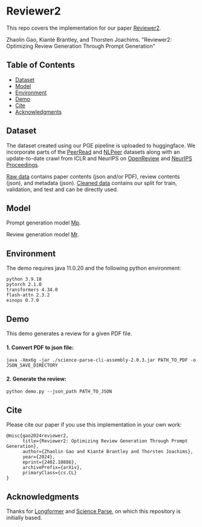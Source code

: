 # Reviewer2

This repo covers the implementation for our paper [Reviewer2](https://arxiv.org/pdf/2402.10886.pdf). 

Zhaolin Gao, Kianté Brantley, and Thorsten Joachims. "Reviewer2: Optimizing Review Generation Through Prompt Generation" 

## Table of Contents 

* [Dataset](#dataset)
* [Model](#model)
* [Environment](#environment)
* [Demo](#demo)
* [Cite](#cite)
* [Acknowledgments](#acknowledgments)

## Dataset

The dataset created using our PGE pipeline is uploaded to huggingface. We incorporate parts of the [PeerRead](https://github.com/allenai/PeerRead) and [NLPeer](https://github.com/UKPLab/nlpeer) datasets along with an update-to-date crawl from ICLR and NeurIPS on [OpenReview](https://openreview.net/) and [NeurIPS Proceedings](http://papers.neurips.cc/).

[Raw data](https://huggingface.co/datasets/GitBag/Reviewer2_PGE_raw) contains paper contents (json and/or PDF), review contents (json), and metadata (json).
[Cleaned data](https://huggingface.co/datasets/GitBag/Reviewer2_PGE_cleaned) contains our split for train, validation, and test and can be directly used.

## Model

Prompt generation model [Mp](https://huggingface.co/GitBag/Reviewer2_Mp).

Review generation model [Mr](https://huggingface.co/GitBag/Reviewer2_Mr).

## Environment

The demo requires java 11.0.20 and the following python environment:
```
python 3.9.18
pytorch 2.1.0
transformers 4.34.0
flash-attn 2.3.2
einops 0.7.0
```

## Demo

This demo generates a review for a given PDF file.

#### 1. Convert PDF to json file:
```
java -Xmx6g -jar ./science-parse-cli-assembly-2.0.3.jar PATH_TO_PDF -o JSON_SAVE_DIRECTORY
```

#### 2. Generate the review:
```
python demo.py --json_path PATH_TO_JSON
```

## Cite
Please cite our paper if you use this implementation in your own work:
```
@misc{gao2024reviewer2,
      title={Reviewer2: Optimizing Review Generation Through Prompt Generation}, 
      author={Zhaolin Gao and Kianté Brantley and Thorsten Joachims},
      year={2024},
      eprint={2402.10886},
      archivePrefix={arXiv},
      primaryClass={cs.CL}
}
```

## Acknowledgments
Thanks for [Longformer](https://github.com/allenai/longformer) and [Science Parse](https://github.com/allenai/science-parse), on which this repository is initially based.
